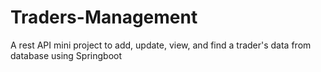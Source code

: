 # Traders-Management
A rest API mini project to add, update, view, and find a trader's data from database using Springboot
